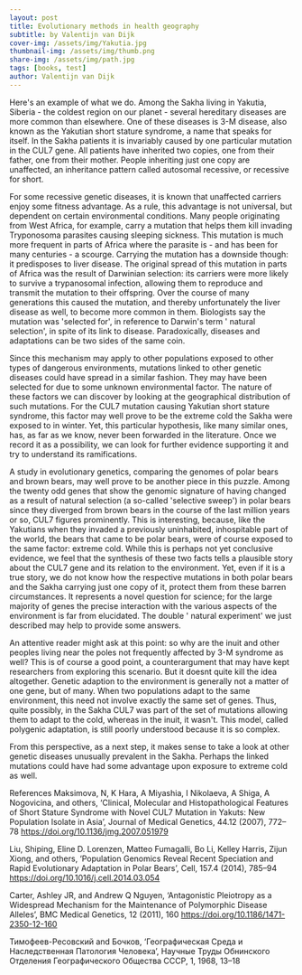 ```yaml
---
layout: post
title: Evolutionary methods in health geography
subtitle: by Valentijn van Dijk
cover-img: /assets/img/Yakutia.jpg
thumbnail-img: /assets/img/thumb.png
share-img: /assets/img/path.jpg
tags: [books, test]
author: Valentijn van Dijk
---
```


Here's an example of what we do.  Among the Sakha living in Yakutia, Siberia - the coldest region on our planet - several hereditary diseases are more common than elsewhere. One of these diseases is 3-M disease, also known as the Yakutian short stature syndrome, a name that speaks for itself. In  the Sakha patients it is invariably caused by one particular mutation in the CUL7 gene. All patients have inherited two copies, one from their father, one from their mother. People inheriting just one copy are unaffected, an inheritance pattern called autosomal recessive, or recessive for short.

For some recessive genetic diseases, it is known that unaffected carriers enjoy some fitness advantage. As a rule, this advantage is not universal, but dependent on certain environmental conditions. Many people originating from West Africa, for example, carry a mutation that helps them kill invading Tryponosoma parasites causing sleeping sickness. This mutation is much more frequent in parts of Africa where the parasite is - and has been for many centuries - a scourge. Carrying the mutation has a downside though: it predisposes to liver disease. The original spread of this mutation in parts of Africa was the result of Darwinian selection: its carriers were more likely to survive a trypanosomal infection, allowing them to reproduce and transmit the mutation to their offspring. Over the course of many generations this caused the mutation, and thereby unfortunately the liver disease as well, to become more common in them. Biologists say the mutation was 'selected for', in reference to Darwin's term ' natural selection', in spite of its link to disease. Paradoxically, diseases and adaptations can be two sides of the same coin. 

Since this mechanism may apply to other populations exposed to other types of dangerous environments, mutations linked to other genetic diseases could have spread in a similar fashion. They may have been selected for due to some unknown environmental factor. The nature of these factors we can discover by looking at the geographical distribution of such mutations. For the CUL7 mutation causing Yakutian short stature syndrome, this factor may well prove to be the extreme cold the Sakha were exposed to in winter. Yet, this particular hypothesis, like many similar ones, has, as far as we know, never been forwarded in the literature. Once we record it as a possibility, we can look for further evidence supporting it and try to understand its ramifications.

A study in evolutionary genetics, comparing the genomes of polar bears and brown bears, may well prove to be another piece in this puzzle. Among the twenty odd genes that show the genomic signature of having changed as a result of natural selection (a so-called 'selective sweep') in polar bears since they diverged from brown bears in the course of the last million years or so, CUL7 figures prominently. This is interesting, because, like the Yakutians when they invaded a previously uninhabited, inhospitable part of the world, the bears that came to be polar bears, were of course exposed to the same factor: extreme cold. While this is perhaps not yet conclusive evidence, we feel that the synthesis of these two facts tells a plausible story about the CUL7 gene and its relation to the environment. Yet, even if it is a true story, we do not know how the respective mutations in both polar bears and the Sakha carrying just one copy of it, protect them from these barren circumstances. It represents a novel question for science; for the large majority of genes the precise interaction with the various aspects of the environment is far from elucidated. The double ' natural experiment'  we just described may help to provide some answers.

An attentive reader might ask at this point: so why are the inuit and other peoples living near the poles not frequently affected by 3-M syndrome as well? This is of course a good point, a counterargument that may have kept researchers from exploring this scenario. But it doesnt quite kill the idea altogether. Genetic adaption to the environment is generally not a matter of one gene, but of many. When two populations adapt to the same environment, this need not involve exactly the same set of genes. Thus, quite possibly, in the Sakha CUL7 was part of the set of mutations allowing them to adapt to the cold, whereas in the inuit, it wasn't. This model, called polygenic adaptation, is still poorly understood because it is so complex.    

From this perspective, as a next step, it makes sense to take a look at other genetic diseases unusually prevalent in the Sakha. Perhaps the linked mutations could have had some advantage upon exposure to extreme cold as well.  

References
Maksimova, N, K Hara, A Miyashia, I Nikolaeva, A Shiga, A Nogovicina, and others, ‘Clinical, Molecular and Histopathological Features of Short Stature Syndrome with Novel CUL7 Mutation in Yakuts: New Population Isolate in Asia’, Journal of Medical Genetics, 44.12 (2007), 772–78 <https://doi.org/10.1136/jmg.2007.051979>

Liu, Shiping, Eline D. Lorenzen, Matteo Fumagalli, Bo Li, Kelley Harris, Zijun Xiong, and others, ‘Population Genomics Reveal Recent Speciation and Rapid Evolutionary Adaptation in Polar Bears’, Cell, 157.4 (2014), 785–94 <https://doi.org/10.1016/j.cell.2014.03.054>

Carter, Ashley JR, and Andrew Q Nguyen, ‘Antagonistic Pleiotropy as a Widespread Mechanism for the Maintenance of Polymorphic Disease Alleles’, BMC Medical Genetics, 12 (2011), 160 <https://doi.org/10.1186/1471-2350-12-160>

Тимофеев-Ресовский and Бочков, ‘Географическая Среда и Наследственная Патология Человека’, Научные Труды Обнинского Отделения Географического Общества СССР, 1, 1968, 13–18
